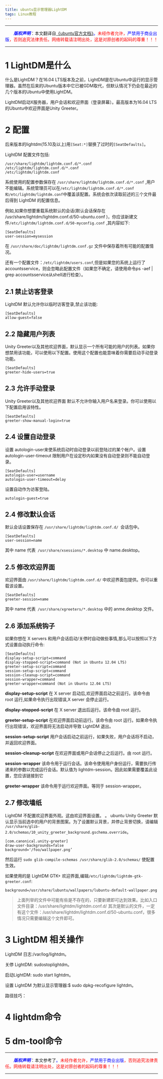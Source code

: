 ```yaml
---
title: ubuntu显示管理器LightDM
tags: Linux教程
---
```


------

&emsp;&emsp;<font color=blue>**_版权声明_**</font>：本文翻译自<font color=blue>[《ubuntu官方文档》](https://wiki.ubuntu.com/LightDM)。</font><font color=red>未经作者允许，<font color=blue>严禁用于商业出版</font>，否则追究法律责任。网络转载请注明出处，这是对原创者的起码的尊重！！！</font>

------


# 1 LightDM是什么

什么是LightDM？在16.04 LTS版本及之前，LightDM是在Ubuntu中运行的显示管理器。虽然在后来的Ubuntu版本中它已被GDM取代，但默认情况下仍会在最近的几个版本的Ubuntu中使用LightDM。

LightDM启动X服务器，用户会话和欢迎界面（登录屏幕）。最高版本为16.04 LTS的Ubuntu中欢迎界面是Unity Greeter。



# 2 配置 

后来版本的lightdm(15.10及以上)用`[Seat:*]`替换了过时的`[SeatDefaults]`。

 
LightDM 配置文件包括: 

```
/usr/share/lightdm/lightdm.conf.d/*.conf 
/etc/lightdm/lightdm.conf.d/*.conf 
/etc/lightdm/lightdm.conf 

```

系统使用的配置参数保存在 `/usr/share/lightdm/lightdm.conf.d/*.conf` ,用户不能编辑。系统管理员可以在`/etc/lightdm/lightdm.conf.d/*.conf 和/etc/lightdm/lightdm.conf`中覆盖该配置。系统会依次读取前述的三个文件最后得到 LightDM 的配置信息。




例如,如果你想要重载系统默认的会话(默认会话保存在 /usr/share/lightdm/lightdm.conf.d/50-ubuntu.conf )，你应该新建文件`/etc/lightdm/lightdm.conf.d/50-myconfig.conf` ,其内容如下: 
```
[SeatDefaults] 
user-session=mysession 
```
在 `/usr/share/doc/lightdm/lightdm.conf.gz` 文件中保存着所有可能的配置情况。

还有一个配置文件：`/etc/lightdm/users.conf`,但是如果您的系统上运行了accountsservice，则会忽略此配置文件（如果您不确定，请使用命令ps -aef | grep accountsservice从shell进行检查）。



## 2.1 禁止访客登录 
LightDM 默认允许你以临时访客登录,禁止该功能:  
```
[SeatDefaults] 
allow-guest=false
```
## 2.2 隐藏用户列表 
Unity Greeter以及其他欢迎界面，默认显示一个所有可能的用户的列表。如果你想禁用该功能，可以使用以下配置。使用这个配置也能意味着你需要启动手动登录功能。 
```
[SeatDefaults] 
greeter-hide-users=true
```
## 2.3 允许手动登录 
Unity Greeter以及其他欢迎界面 默认不允许你输入用户名来登录。你可以使用以下配置启用该特性。 
```
[SeatDefaults] 
greeter-show-manual-login=true
```
## 2.4 设置自动登录 
设置 autologin-user来使系统启动时自动登录以前登陆过的某个帐户。设置autologin-user-timeout 限制用户在设定秒内如果没有自动登录则不能自动登录。 
```
[SeatDefaults] 
autologin-user=username 
autologin-user-timeout=delay
```

设置自动作为访客登陆。
```
autologin-guest=true
```

## 2.4 修改默认会话 
默认会话设置保存在 `/usr/share/lightdm/lightdm.conf.d/ `会话包中。 
```
[SeatDefaults] 
user-session=name 
```
其中 name 代表` /usr/share/xsessions/*.desktop` 中 name.desktop。

## 2.5 修改欢迎界面 
欢迎界面由 `/usr/share/lightdm/lightdm.conf.d/` 中欢迎界面包提供。你可以重载该设置。 
```
[SeatDefaults] 
greeter-session=name 
```
其中 name 代表` /usr/share/xgreeters/*.desktop` 中的 anme.desktop 文件。

## 2.6 添加系统钩子 
如果你想在 X servers 和用户会话启动/关停时自动做些事情,那么可以按照以下方式设置自动执行命令: 
```
[SeatDefaults] 
display-setup-script=command 
display-stopped-script=command (Not in Ubuntu 12.04 LTS) 
greeter-setup-script=command 
session-setup-script=command 
session-cleanup-script=command 
session-wrapper=command 
greeter-wrapper=command (Not in Ubuntu 12.04 LTS) 
```
**display-setup-script** 在 X server 启动后,欢迎界面启动之前运行。该命令由 root 运行,如果命令执行出现错误,X server 会停止运行。 

**display-stopped-script** 在 X server 退出后运行。该命令由 root 运行。

**greeter-setup-script** 在欢迎界面启动前运行。该命令由 root 运行。如果命令执行出现错误，欢迎界面将无法启动并导致 LightDM 退出。 

**session-setup-script** 用户会话启动之前运行，如果失败，用户会话将不启动，并返回欢迎界面。

**session-cleanup-script** 在欢迎界面或用户会话停止之后运行。由 root 运行。 

**session-wrapper** 该命令用于运行会话。该命令使用用户身份运行，需要执行传递来的参数以完成运行会话。默认值为 lightdm-session。因此如果需要覆盖此设置，您应该链接到它 

**greeter-wrapper** 该命令用于运行欢迎界面。等同于 session-wrapper。

## 2.7 修改墙纸 

LightDM 不配置欢迎界面外观。这由欢迎界面设置。
。 
ubuntu Unity Greeter 默认显示当前选中的用户的背景图案。为了设置默认背景，并停止背景切换，请编辑 `/usr/share/glib-2.0/schemas/10_unity_greeter_background.gschema.override`。

```
[com.canonical.unity-greeter] 
draw-user-backgrounds=false 
background='/foo/wallpaper.png’ 
```
然后运行 `sudo glib-compile-schemas /usr/share/glib-2.0/schemas/` 使配置生效。


如果使用的是 LightDM GTK+ 欢迎界面,编辑` /etc/lightdm/lightdm-gtk-greeter.conf `: 
```
background=/usr/share/lubuntu/wallpapers/lubuntu-default-wallpaper.png
```


>上面列举的文件中可能有些是不存在的，只要新建即可达到效果。比如入口文件目录：/usr/share/lightdm/lightdm.conf.d/
>其次是默认的文件，一定有这个文件：/usr/share/lightdm/lightdm.conf.d/50-ubuntu.conf，很多情况只需要编辑这个文件即可。

# 3 LightDM 相关操作 
 
LightDM 日志:/var/log/lightdm。 

关停 LightDM: sudostoplightdm。

启动LightDM: sudo start lightdm。 

设置 LightDM 为默认显示管理器:$ sudo dpkg-recofigure lightdm。



路径技巧：

# 4  lightdm命令

# 5 dm-tool命令

------

&emsp;&emsp;<font color=blue>**_版权声明_**</font>：本文参考了<font color=blue>。</font><font color=red>未经作者允许，<font color=blue>严禁用于商业出版</font>，否则追究法律责任。网络转载请注明出处，这是对原创者的起码的尊重！！！</font>

------
